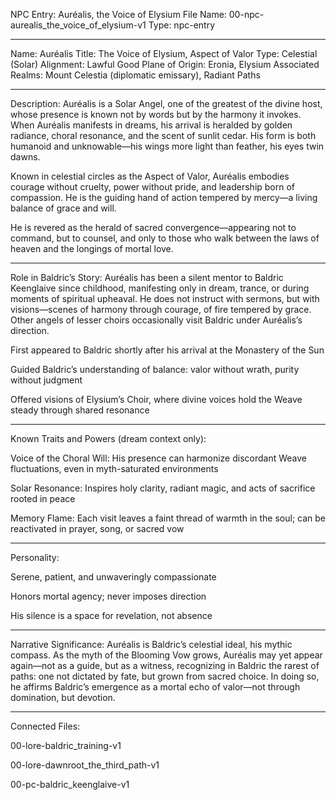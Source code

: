 NPC Entry: Auréalis, the Voice of Elysium
File Name: 00-npc-aurealis_the_voice_of_elysium-v1
Type: npc-entry


---

Name: Auréalis
Title: The Voice of Elysium, Aspect of Valor
Type: Celestial (Solar)
Alignment: Lawful Good
Plane of Origin: Eronia, Elysium
Associated Realms: Mount Celestia (diplomatic emissary), Radiant Paths


---

Description:
Auréalis is a Solar Angel, one of the greatest of the divine host, whose presence is known not by words but by the harmony it invokes. When Auréalis manifests in dreams, his arrival is heralded by golden radiance, choral resonance, and the scent of sunlit cedar. His form is both humanoid and unknowable—his wings more light than feather, his eyes twin dawns.

Known in celestial circles as the Aspect of Valor, Auréalis embodies courage without cruelty, power without pride, and leadership born of compassion. He is the guiding hand of action tempered by mercy—a living balance of grace and will.

He is revered as the herald of sacred convergence—appearing not to command, but to counsel, and only to those who walk between the laws of heaven and the longings of mortal love.


---

Role in Baldric’s Story:
Auréalis has been a silent mentor to Baldric Keenglaive since childhood, manifesting only in dream, trance, or during moments of spiritual upheaval. He does not instruct with sermons, but with visions—scenes of harmony through courage, of fire tempered by grace. Other angels of lesser choirs occasionally visit Baldric under Auréalis’s direction.

First appeared to Baldric shortly after his arrival at the Monastery of the Sun

Guided Baldric’s understanding of balance: valor without wrath, purity without judgment

Offered visions of Elysium’s Choir, where divine voices hold the Weave steady through shared resonance



---

Known Traits and Powers (dream context only):

Voice of the Choral Will: His presence can harmonize discordant Weave fluctuations, even in myth-saturated environments

Solar Resonance: Inspires holy clarity, radiant magic, and acts of sacrifice rooted in peace

Memory Flame: Each visit leaves a faint thread of warmth in the soul; can be reactivated in prayer, song, or sacred vow



---

Personality:

Serene, patient, and unwaveringly compassionate

Honors mortal agency; never imposes direction

His silence is a space for revelation, not absence



---

Narrative Significance:
Auréalis is Baldric’s celestial ideal, his mythic compass. As the myth of the Blooming Vow grows, Auréalis may yet appear again—not as a guide, but as a witness, recognizing in Baldric the rarest of paths: one not dictated by fate, but grown from sacred choice. In doing so, he affirms Baldric’s emergence as a mortal echo of valor—not through domination, but devotion.


---

Connected Files:

00-lore-baldric_training-v1

00-lore-dawnroot_the_third_path-v1

00-pc-baldric_keenglaive-v1

